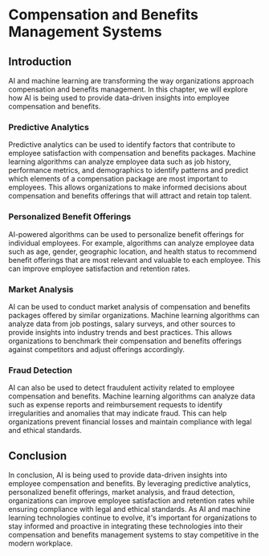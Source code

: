 Compensation and Benefits Management Systems
==================================================================================

Introduction
------------

AI and machine learning are transforming the way organizations approach compensation and benefits management. In this chapter, we will explore how AI is being used to provide data-driven insights into employee compensation and benefits.

### Predictive Analytics

Predictive analytics can be used to identify factors that contribute to employee satisfaction with compensation and benefits packages. Machine learning algorithms can analyze employee data such as job history, performance metrics, and demographics to identify patterns and predict which elements of a compensation package are most important to employees. This allows organizations to make informed decisions about compensation and benefits offerings that will attract and retain top talent.

### Personalized Benefit Offerings

AI-powered algorithms can be used to personalize benefit offerings for individual employees. For example, algorithms can analyze employee data such as age, gender, geographic location, and health status to recommend benefit offerings that are most relevant and valuable to each employee. This can improve employee satisfaction and retention rates.

### Market Analysis

AI can be used to conduct market analysis of compensation and benefits packages offered by similar organizations. Machine learning algorithms can analyze data from job postings, salary surveys, and other sources to provide insights into industry trends and best practices. This allows organizations to benchmark their compensation and benefits offerings against competitors and adjust offerings accordingly.

### Fraud Detection

AI can also be used to detect fraudulent activity related to employee compensation and benefits. Machine learning algorithms can analyze data such as expense reports and reimbursement requests to identify irregularities and anomalies that may indicate fraud. This can help organizations prevent financial losses and maintain compliance with legal and ethical standards.

Conclusion
----------

In conclusion, AI is being used to provide data-driven insights into employee compensation and benefits. By leveraging predictive analytics, personalized benefit offerings, market analysis, and fraud detection, organizations can improve employee satisfaction and retention rates while ensuring compliance with legal and ethical standards. As AI and machine learning technologies continue to evolve, it's important for organizations to stay informed and proactive in integrating these technologies into their compensation and benefits management systems to stay competitive in the modern workplace.
